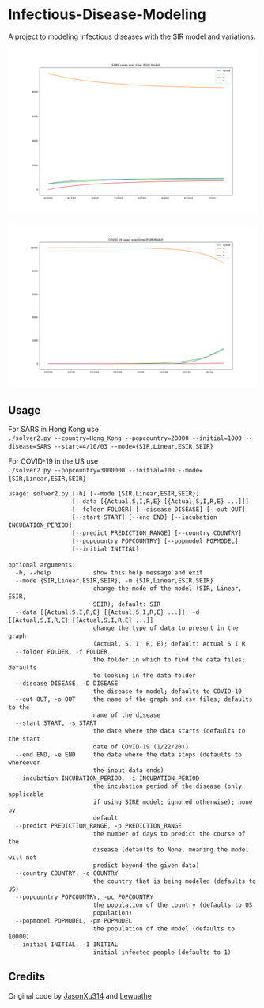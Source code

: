 # Infectious-Disease-Modeling

A project to modeling infectious diseases with the SIR model and variations.

![](https://raw.githubusercontent.com/Ta180m/Infectious-Disease-Modeling/master/SARS-ESIR.png)

![](https://raw.githubusercontent.com/Ta180m/Infectious-Disease-Modeling/master/COVID-19-ESIR.png)

## Usage

For SARS in Hong Kong use  
`./solver2.py --country=Hong_Kong --popcountry=20000 --initial=1000 --disease=SARS --start=4/10/03 --mode={SIR,Linear,ESIR,SEIR}`

For COVID-19 in the US use  
`./solver2.py --popcountry=3000000 --initial=100 --mode={SIR,Linear,ESIR,SEIR}`

```
usage: solver2.py [-h] [--mode {SIR,Linear,ESIR,SEIR}]
                  [--data [{Actual,S,I,R,E} [{Actual,S,I,R,E} ...]]]
                  [--folder FOLDER] [--disease DISEASE] [--out OUT]
                  [--start START] [--end END] [--incubation INCUBATION_PERIOD]
                  [--predict PREDICTION_RANGE] [--country COUNTRY]
                  [--popcountry POPCOUNTRY] [--popmodel POPMODEL]
                  [--initial INITIAL]

optional arguments:
  -h, --help            show this help message and exit
  --mode {SIR,Linear,ESIR,SEIR}, -m {SIR,Linear,ESIR,SEIR}
                        change the mode of the model (SIR, Linear, ESIR,
                        SEIR); default: SIR
  --data [{Actual,S,I,R,E} [{Actual,S,I,R,E} ...]], -d [{Actual,S,I,R,E} [{Actual,S,I,R,E} ...]]
                        change the type of data to present in the graph
                        (Actual, S, I, R, E); default: Actual S I R
  --folder FOLDER, -f FOLDER
                        the folder in which to find the data files; defaults
                        to looking in the data folder
  --disease DISEASE, -D DISEASE
                        the disease to model; defaults to COVID-19
  --out OUT, -o OUT     the name of the graph and csv files; defaults to the
                        name of the disease
  --start START, -s START
                        the date where the data starts (defaults to the start
                        date of COVID-19 (1/22/20))
  --end END, -e END     the date where the data stops (defaults to whereever
                        the input data ends)
  --incubation INCUBATION_PERIOD, -i INCUBATION_PERIOD
                        the incubation period of the disease (only applicable
                        if using SIRE model; ignored otherwise); none by
                        default
  --predict PREDICTION_RANGE, -p PREDICTION_RANGE
                        the number of days to predict the course of the
                        disease (defaults to None, meaning the model will not
                        predict beyond the given data)
  --country COUNTRY, -c COUNTRY
                        the country that is being modeled (defaults to US)
  --popcountry POPCOUNTRY, -pc POPCOUNTRY
                        the population of the country (defaults to US
                        population)
  --popmodel POPMODEL, -pm POPMODEL
                        the population of the model (defaults to 10000)
  --initial INITIAL, -I INITIAL
                        initial infected people (defaults to 1)
```

## Credits

Original code by [JasonXu314](https://github.com/JasonXu314/covid-19-project/) and [Lewuathe](https://github.com/Lewuathe/COVID19-SIR)